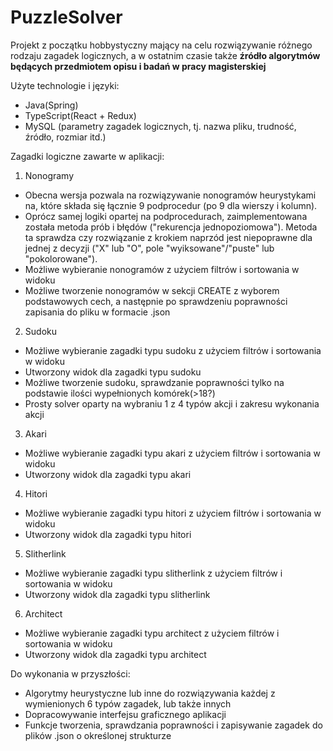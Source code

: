 # PuzzleSolver
Projekt z początku hobbystyczny mający na celu rozwiązywanie różnego rodzaju zagadek logicznych, a w ostatnim czasie także **źródło algorytmów będących przedmiotem opisu i badań w pracy magisterskiej**

Użyte technologie i języki:
* Java(Spring)
* TypeScript(React + Redux)
* MySQL (parametry zagadek logicznych, tj. nazwa pliku, trudność, źródło, rozmiar itd.)

Zagadki logiczne zawarte w aplikacji:
1. Nonogramy
* Obecna wersja pozwala na rozwiązywanie nonogramów heurystykami na, które składa się łącznie 9 podprocedur (po 9 dla wierszy i kolumn).
* Oprócz samej logiki opartej na podprocedurach, zaimplementowana została metoda prób i błędów ("rekurencja jednopoziomowa"). Metoda ta sprawdza czy rozwiązanie z krokiem
naprzód jest niepoprawne dla jednej z decyzji ("X" lub "O", pole "wyiksowane"/"puste" lub "pokolorowane").
* Możliwe wybieranie nonogramów z użyciem filtrów i sortowania w widoku
* Możliwe tworzenie nonogramów w sekcji CREATE z wyborem podstawowych cech, a następnie po sprawdzeniu poprawności zapisania do pliku w formacie .json
2. Sudoku
* Możliwe wybieranie zagadki typu sudoku z użyciem filtrów i sortowania w widoku
* Utworzony widok dla zagadki typu sudoku
* Możliwe tworzenie sudoku, sprawdzanie poprawności tylko na podstawie ilości wypełnionych komórek(>18?)
* Prosty solver oparty na wybraniu 1 z 4 typów akcji i zakresu wykonania akcji
3. Akari
* Możliwe wybieranie zagadki typu akari z użyciem filtrów i sortowania w widoku
* Utworzony widok dla zagadki typu akari
4. Hitori
* Możliwe wybieranie zagadki typu hitori z użyciem filtrów i sortowania w widoku
* Utworzony widok dla zagadki typu hitori
5. Slitherlink
* Możliwe wybieranie zagadki typu slitherlink z użyciem filtrów i sortowania w widoku
* Utworzony widok dla zagadki typu slitherlink
6. Architect
* Możliwe wybieranie zagadki typu architect z użyciem filtrów i sortowania w widoku
* Utworzony widok dla zagadki typu architect

Do wykonania w przyszłości:
* Algorytmy heurystyczne lub inne do rozwiązywania każdej z wymienionych 6 typów zagadek, lub także innych
* Dopracowywanie interfejsu graficznego aplikacji
* Funkcje tworzenia, sprawdzania poprawności i zapisywanie zagadek do plików .json o określonej strukturze
